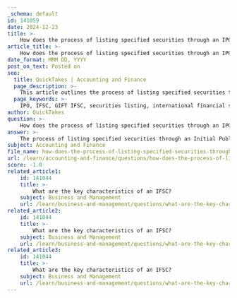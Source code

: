 ```yaml
---
_schema: default
id: 141059
date: 2024-12-23
title: >-
    How does the process of listing specified securities through an IPO work in an IFSC?
article_title: >-
    How does the process of listing specified securities through an IPO work in an IFSC?
date_format: MMM DD, YYYY
post_on_text: Posted on
seo:
  title: QuickTakes | Accounting and Finance
  page_description: >-
    This article outlines the process of listing specified securities through an IPO in an International Financial Services Centre (IFSC), focusing on eligibility criteria, disclosure requirements, and regulatory guidelines established by IFSCA.
  page_keywords: >-
    IPO, IFSC, GIFT IFSC, securities listing, international financial services, IFSCA, eligibility criteria, disclosure requirements, regulatory framework, offer document, types of securities, recognized exchanges, fiscal benefits, capital raising
author: QuickTakes
question: >-
    How does the process of listing specified securities through an IPO work in an IFSC?
answer: >-
    The process of listing specified securities through an Initial Public Offering (IPO) in an International Financial Services Centre (IFSC), such as the GIFT IFSC in India, is governed by a comprehensive regulatory framework established by the International Financial Services Centres Authority (IFSCA). Here’s an overview of how this process works:\n\n1. **Eligibility Criteria**: To be eligible for an IPO in an IFSC, companies must meet certain financial criteria. For instance, they should have an operating revenue of at least USD 20 million in the last financial year or averaged over the last three financial years, and a pre-tax profit of at least USD 1 million in the last financial year or averaged over the last three financial years, as per consolidated audited accounts.\n\n2. **Disclosure Requirements**: The issuer must ensure that there is true, correct, and adequate disclosure of material information in the offer document. This is crucial for enabling investors to make informed decisions.\n\n3. **Regulatory Framework**: The IFSCA has established the IFSCA (Issuance and Listing of Securities) Regulations, 2021, which provide detailed guidelines on the initial listing, disclosure requirements, and continuous listing obligations for companies looking to list their securities in the IFSC.\n\n4. **IPO Process**: The IPO process involves several steps, including the preparation of the offer document, obtaining necessary approvals, and making the offer to the public. The offer must be completed within 12 months from the date of issuance of observations by the IFSCA.\n\n5. **Types of Securities**: The IFSCA regulations allow for the listing of various types of securities, including equity instruments through IPOs, debt securities, and depository receipts. This flexibility is designed to attract a wide range of issuers.\n\n6. **Listing on Recognized Exchanges**: Companies can list their specified securities on recognized stock exchanges within the IFSC, such as the India International Exchange and NSE IFSC Limited. The IFSCA has streamlined the listing process to enhance the attractiveness of the IFSC for capital raising.\n\n7. **Fiscal Benefits**: Units operating in the IFSC may also enjoy various fiscal benefits, which can further incentivize companies to list their securities in this jurisdiction.\n\n8. **Future Directions**: The IFSCA continues to evolve its regulatory framework to align with international best practices and to facilitate a more efficient capital-raising environment for both Indian and foreign issuers.\n\nIn summary, the IPO process for listing specified securities in an IFSC is structured to ensure transparency, adequate disclosure, and compliance with regulatory standards, thereby fostering a robust financial market environment.
subject: Accounting and Finance
file_name: how-does-the-process-of-listing-specified-securities-through-an-ipo-work-in-an-ifsc.md
url: /learn/accounting-and-finance/questions/how-does-the-process-of-listing-specified-securities-through-an-ipo-work-in-an-ifsc
score: -1.0
related_article1:
    id: 141044
    title: >-
        What are the key characteristics of an IFSC?
    subject: Business and Management
    url: /learn/business-and-management/questions/what-are-the-key-characteristics-of-an-ifsc
related_article2:
    id: 141044
    title: >-
        What are the key characteristics of an IFSC?
    subject: Business and Management
    url: /learn/business-and-management/questions/what-are-the-key-characteristics-of-an-ifsc
related_article3:
    id: 141044
    title: >-
        What are the key characteristics of an IFSC?
    subject: Business and Management
    url: /learn/business-and-management/questions/what-are-the-key-characteristics-of-an-ifsc
---
```


&nbsp;